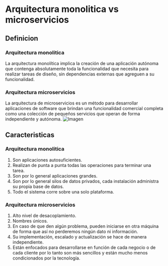 # Arquitectura monolitica vs microservicios
## Definicion
### Arquitectura monolitica
La arquitectura monolítica implica la creación de una aplicación autónoma que contenga absolutamente toda la funcionalidad que necesita para realizar tareas de diseño, sin dependencias externas que agreguen a su funcionalidad.
### Arquitectura microservicios
La arquitectura de microservicios es un método para desarrollar aplicaciones de software que brindan una funcionalidad comercial completa como una colección de pequeños servicios que operan de forma independiente y autónoma.
![Imagen](https://www.hiberus.com/crecemos-contigo/wp-content/uploads/2019/03/microservicios-estructura-1024x550.png)
## Caracteristicas
### Arquitectura monolitica
1. Son aplicaciones autosuficientes.
2. Realizan de punta a punta todas las operaciones para terminar una tarea.
3. Son por lo general aplicaciones grandes.
4. Son por lo general silos de datos privados, cada instalación administra su propia base de datos.
5. Todo el sistema corre sobre una solo plataforma.
### Arquitectura microservicios
1. Alto nivel de desacoplamiento.
2. Nombres únicos.
3. En caso de que den algún problema, pueden iniciarse en otra máquina de forma que así no perderemos ningún dato ni información.
4. Su implementación, escalado y actualización se hace de manera independiente.
5. Están enfocados para desarrollarse en función de cada negocio o de cada cliente por lo tanto son más sencillos y están mucho menos condicionados por la tecnología.
